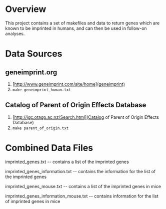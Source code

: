 Overview
========

This project contains a set of makefiles and data to return genes
which are known to be imprinted in humans, and can then be used in
follow-on analyses.

Data Sources
============

geneimprint.org
---------------
1. [http://www.geneimprint.com/site/home](geneimprint)
2. `make geneimprint_human.txt`

Catalog of Parent of Origin Effects Database
--------------------------------------------

1. [http://igc.otago.ac.nz/Search.html](Catalog of Parent of Origin Effects Database)
2. `make parent_of_origin.txt`

Combined Data Files
===================

imprinted_genes.txt -- contains a list of the imprinted genes

imprinted_genes_information.txt -- contains the information for the
list of the imprinted genes

imprinted_genes_mouse.txt -- contains a list of the imprinted genes in mice

imprinted_genes_information_mouse.txt -- contains information for the
list of imprinted genes in mice
